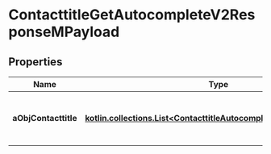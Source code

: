 
# ContacttitleGetAutocompleteV2ResponseMPayload

## Properties
| Name | Type | Description | Notes |
| ------------ | ------------- | ------------- | ------------- |
| **aObjContacttitle** | [**kotlin.collections.List&lt;ContacttitleAutocompleteElementResponse&gt;**](ContacttitleAutocompleteElementResponse.md) | An array of Contacttitle autocomplete element response. |  |



